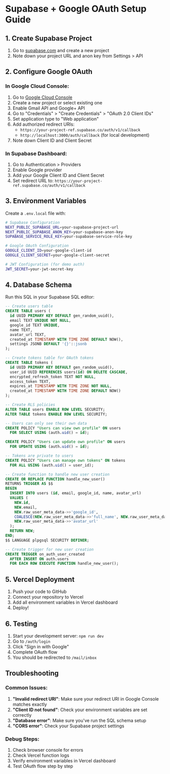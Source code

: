 # Supabase + Google OAuth Setup Guide

## 1. Create Supabase Project

1. Go to [supabase.com](https://supabase.com) and create a new project
2. Note down your project URL and anon key from Settings > API

## 2. Configure Google OAuth

### In Google Cloud Console:
1. Go to [Google Cloud Console](https://console.cloud.google.com/)
2. Create a new project or select existing one
3. Enable Gmail API and Google+ API
4. Go to "Credentials" > "Create Credentials" > "OAuth 2.0 Client IDs"
5. Set application type to "Web application"
6. Add authorized redirect URIs:
   - `https://your-project-ref.supabase.co/auth/v1/callback`
   - `http://localhost:3000/auth/callback` (for local development)
7. Note down Client ID and Client Secret

### In Supabase Dashboard:
1. Go to Authentication > Providers
2. Enable Google provider
3. Add your Google Client ID and Client Secret
4. Set redirect URL to: `https://your-project-ref.supabase.co/auth/v1/callback`

## 3. Environment Variables

Create a `.env.local` file with:

```bash
# Supabase Configuration
NEXT_PUBLIC_SUPABASE_URL=your-supabase-project-url
NEXT_PUBLIC_SUPABASE_ANON_KEY=your-supabase-anon-key
SUPABASE_SERVICE_ROLE_KEY=your-supabase-service-role-key

# Google OAuth Configuration
GOOGLE_CLIENT_ID=your-google-client-id
GOOGLE_CLIENT_SECRET=your-google-client-secret

# JWT Configuration (for demo auth)
JWT_SECRET=your-jwt-secret-key
```

## 4. Database Schema

Run this SQL in your Supabase SQL editor:

```sql
-- Create users table
CREATE TABLE users (
  id UUID PRIMARY KEY DEFAULT gen_random_uuid(),
  email TEXT UNIQUE NOT NULL,
  google_id TEXT UNIQUE,
  name TEXT,
  avatar_url TEXT,
  created_at TIMESTAMP WITH TIME ZONE DEFAULT NOW(),
  settings JSONB DEFAULT '{}'::jsonb
);

-- Create tokens table for OAuth tokens
CREATE TABLE tokens (
  id UUID PRIMARY KEY DEFAULT gen_random_uuid(),
  user_id UUID REFERENCES users(id) ON DELETE CASCADE,
  encrypted_refresh_token TEXT NOT NULL,
  access_token TEXT,
  expires_at TIMESTAMP WITH TIME ZONE NOT NULL,
  created_at TIMESTAMP WITH TIME ZONE DEFAULT NOW()
);

-- Create RLS policies
ALTER TABLE users ENABLE ROW LEVEL SECURITY;
ALTER TABLE tokens ENABLE ROW LEVEL SECURITY;

-- Users can only see their own data
CREATE POLICY "Users can view own profile" ON users
  FOR SELECT USING (auth.uid() = id);

CREATE POLICY "Users can update own profile" ON users
  FOR UPDATE USING (auth.uid() = id);

-- Tokens are private to users
CREATE POLICY "Users can manage own tokens" ON tokens
  FOR ALL USING (auth.uid() = user_id);

-- Create function to handle new user creation
CREATE OR REPLACE FUNCTION handle_new_user()
RETURNS TRIGGER AS $$
BEGIN
  INSERT INTO users (id, email, google_id, name, avatar_url)
  VALUES (
    NEW.id,
    NEW.email,
    NEW.raw_user_meta_data->>'google_id',
    COALESCE(NEW.raw_user_meta_data->>'full_name', NEW.raw_user_meta_data->>'name'),
    NEW.raw_user_meta_data->>'avatar_url'
  );
  RETURN NEW;
END;
$$ LANGUAGE plpgsql SECURITY DEFINER;

-- Create trigger for new user creation
CREATE TRIGGER on_auth_user_created
  AFTER INSERT ON auth.users
  FOR EACH ROW EXECUTE FUNCTION handle_new_user();
```

## 5. Vercel Deployment

1. Push your code to GitHub
2. Connect your repository to Vercel
3. Add all environment variables in Vercel dashboard
4. Deploy!

## 6. Testing

1. Start your development server: `npm run dev`
2. Go to `/auth/login`
3. Click "Sign in with Google"
4. Complete OAuth flow
5. You should be redirected to `/mail/inbox`

## Troubleshooting

### Common Issues:

1. **"Invalid redirect URI"**: Make sure your redirect URI in Google Console matches exactly
2. **"Client ID not found"**: Check your environment variables are set correctly
3. **"Database error"**: Make sure you've run the SQL schema setup
4. **"CORS error"**: Check your Supabase project settings

### Debug Steps:

1. Check browser console for errors
2. Check Vercel function logs
3. Verify environment variables in Vercel dashboard
4. Test OAuth flow step by step

